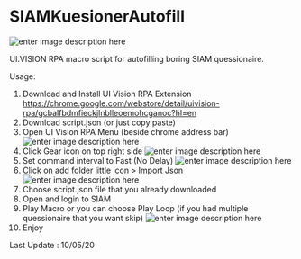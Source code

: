 # SIAMKuesionerAutofill
![enter image description here](https://cdn.discordapp.com/attachments/694357006210957343/708955118443429938/unknown.png)

UI.VISION RPA macro script for autofilling boring SIAM quessionaire.

Usage:

1. Download and Install UI Vision RPA Extension 
https://chrome.google.com/webstore/detail/uivision-rpa/gcbalfbdmfieckjlnblleoemohcganoc?hl=en
2. Download script.json (or just copy paste)
3. Open UI Vision RPA Menu (beside chrome address bar) 
![enter image description here](https://cdn.discordapp.com/attachments/694357006210957343/708960445935124480/unknown.png)
4. Click Gear icon on top right side
![enter image description here](https://cdn.discordapp.com/attachments/694357006210957343/708960723358711838/unknown.png)
5. Set command interval to Fast (No Delay)
![enter image description here](https://cdn.discordapp.com/attachments/694357006210957343/708960950690250792/unknown.png)
6. Click on add folder little icon > Import Json
![enter image description here](https://cdn.discordapp.com/attachments/694357006210957343/708961163530076240/unknown.png)
7. Choose script.json file that you already downloaded
8. Open and login to SIAM
9. Play Macro or you can choose Play Loop (if you had multiple quessionaire that you want skip)
![enter image description here](https://cdn.discordapp.com/attachments/694357006210957343/708961460574879744/unknown.png)
11. Enjoy

Last Update : 10/05/20

